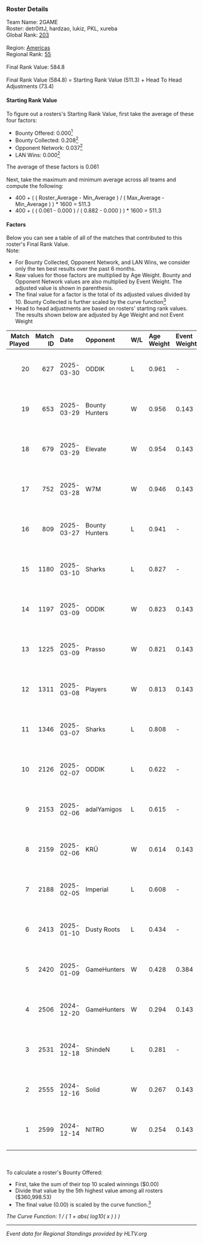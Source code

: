 ### Roster Details<br />
Team Name: 2GAME<br />
Roster: detr0ittJ, hardzao, lukiz, PKL, xureba<br />
Global Rank: [203](../../standings_global_2025_05_05.md)<br />
<br />
Region: [Americas]( ../../standings_americas_2025_05_05.md)<br />
Regional Rank: [55]( ../../standings_americas_2025_05_05.md)<br />
<br />
Final Rank Value:  584.8<br />
<br />
Final Rank Value (584.8) = Starting Rank Value (511.3) + Head To Head Adjustments (73.4)<br />

#### Starting Rank Value<br />
To figure out a rosters's Starting Rank Value, first take the average of these four factors:<br />
- Bounty Offered: 0.000[<sup>1</sup>](#table2)
- Bounty Collected: 0.208[<sup>2</sup>](#table1)
- Opponent Network: 0.037[<sup>2</sup>](#table1)
- LAN Wins: 0.000[<sup>2</sup>](#table1)

The average of these factors is 0.061<br />
<br />
Next, take the maximum and minimum average across all teams and compute the following:<br />
- 400 + ( ( Roster_Average - Min_Average ) / ( Max_Average - Min_Average ) ) * 1600 = 511.3
- 400 + ( ( 0.061 - 0.000 ) / ( 0.882 - 0.000 ) ) * 1600 = 511.3


#### Factors<br />
Below you can see a table of all of the matches that contributed to this roster's Final Rank Value.<br />
Note:<br />

- For Bounty Collected, Opponent Network, and LAN Wins, we consider only the ten best results over the past 6 months.
- Raw values for those factors are multiplied by Age Weight. Bounty and Opponent Network values are also multiplied by Event Weight. The adjusted value is shown in parenthesis.
- The final value for a factor is the total of its adjusted values divided by 10. Bounty Collected is further scaled by the curve function[<sup>3</sup>](#curveFunction)
- Head to head adjustments are based on rosters' starting rank values. The results shown below are adjusted by Age Weight and not Event Weight
<span id="table1"></span><br />


| Match Played | Match ID | Date       | Opponent       | W/L | Age Weight | Event Weight | Bounty Collected | Opponent Network | LAN Wins  | H2H Adj. | Roster                                 |
| -: | -: | :- | :- | :- | :- | :- | :- | :- | :- | -: | :- |
|           20 |      627 | 2025-03-30 | ODDIK          | L   | 0.961      | -            | -                | -                | -         |    -8.83 | detr0ittJ, hardzao, lukiz, PKL, xureba |
|           19 |      653 | 2025-03-29 | Bounty Hunters | W   | 0.956      | 0.143        | 0.000 (0.000)    | 0.332 (0.045)    | 0 (0.000) |    13.78 | detr0ittJ, hardzao, lukiz, PKL, xureba |
|           18 |      679 | 2025-03-29 | Elevate        | W   | 0.954      | 0.143        | 0.000 (0.000)    | 0.253 (0.035)    | 0 (0.000) |    14.96 | detr0ittJ, hardzao, lukiz, PKL, xureba |
|           17 |      752 | 2025-03-28 | W7M            | W   | 0.946      | 0.143        | 0.000 (0.000)    | 0.084 (0.011)    | 0 (0.000) |     9.34 | detr0ittJ, hardzao, lukiz, PKL, xureba |
|           16 |      809 | 2025-03-27 | Bounty Hunters | L   | 0.941      | -            | -                | -                | -         |   -15.52 | detr0ittJ, hardzao, lukiz, PKL, xureba |
|           15 |     1180 | 2025-03-10 | Sharks         | L   | 0.827      | -            | -                | -                | -         |    -2.82 | detr0ittJ, hardzao, lukiz, PKL, xureba |
|           14 |     1197 | 2025-03-09 | ODDIK          | W   | 0.823      | 0.143        | 0.008 (0.001)    | 0.742 (0.087)    | 0 (0.000) |    19.66 | detr0ittJ, hardzao, lukiz, PKL, xureba |
|           13 |     1225 | 2025-03-09 | Prasso         | W   | 0.821      | 0.143        | 0.000 (0.000)    | 0.310 (0.036)    | 0 (0.000) |    12.66 | detr0ittJ, hardzao, lukiz, PKL, xureba |
|           12 |     1311 | 2025-03-08 | Players        | W   | 0.813      | 0.143        | 0.003 (0.000)    | 0.348 (0.040)    | 0 (0.000) |    15.66 | detr0ittJ, hardzao, lukiz, PKL, xureba |
|           11 |     1346 | 2025-03-07 | Sharks         | L   | 0.808      | -            | -                | -                | -         |    -2.04 | detr0ittJ, hardzao, lukiz, PKL, xureba |
|           10 |     2126 | 2025-02-07 | ODDIK          | L   | 0.622      | -            | -                | -                | -         |    -4.69 | hardzao, lukiz, Machado, PKL, xureba   |
|            9 |     2153 | 2025-02-06 | adalYamigos    | L   | 0.615      | -            | -                | -                | -         |    -6.14 | hardzao, lukiz, Machado, PKL, xureba   |
|            8 |     2159 | 2025-02-06 | KRÜ            | W   | 0.614      | 0.143        | -                | 0.301 (0.026)    | 0 (0.000) |     9.11 | hardzao, lukiz, Machado, PKL, xureba   |
|            7 |     2188 | 2025-02-05 | Imperial       | L   | 0.608      | -            | -                | -                | -         |    -1.15 | hardzao, lukiz, Machado, PKL, xureba   |
|            6 |     2413 | 2025-01-10 | Dusty Roots    | L   | 0.434      | -            | -                | -                | -         |    -4.38 | hardzao, lukiz, Machado, PKL, xureba   |
|            5 |     2420 | 2025-01-09 | GameHunters    | W   | 0.428      | 0.384        | 0.000 (0.000)    | 0.325 (0.053)    | 0 (0.000) |     8.79 | hardzao, lukiz, Machado, PKL, xureba   |
|            4 |     2506 | 2024-12-20 | GameHunters    | W   | 0.294      | 0.143        | 0.000 (0.000)    | 0.325 (0.014)    | 0 (0.000) |     6.17 | hardzao, Machado, PKL, tomate, xureba  |
|            3 |     2531 | 2024-12-18 | ShindeN        | L   | 0.281      | -            | -                | -                | -         |    -2.27 | hardzao, Machado, PKL, tomate, xureba  |
|            2 |     2555 | 2024-12-16 | Solid          | W   | 0.267      | 0.143        | 0.007 (0.000)    | 0.560 (0.021)    | 0 (0.000) |     6.19 | hardzao, Machado, PKL, tomate, xureba  |
|            1 |     2599 | 2024-12-14 | NITRO          | W   | 0.254      | 0.143        | 0.000 (0.000)    | -                | -         |     4.95 | hardzao, Machado, PKL, tomate, xureba  |

<br />
<span id="table2"></span><br />
To calculate a roster's Bounty Offered:<br />

- First, take the sum of their top 10 scaled winnings ($0.00)
- Divide that value by the 5th highest value among all rosters ($360,998.53)
- The final value (0.00) is scaled by the curve function.[<sup>3</sup>](#curveFunction)

<span id="curveFunction"></span>_The Curve Function: 1 / ( 1 + abs( log10( x ) ) )_<br />

---
_Event data for Regional Standings provided by HLTV.org_<br />
